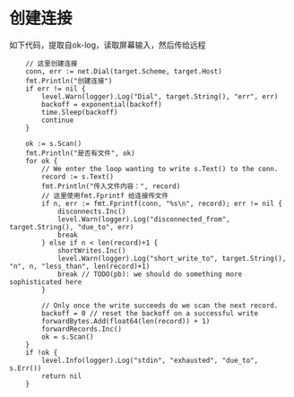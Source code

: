 # 创建连接

如下代码，提取自ok-log，读取屏幕输入，然后传给远程

		// 这里创建连接
		conn, err := net.Dial(target.Scheme, target.Host)
		fmt.Println("创建连接")
		if err != nil {
			level.Warn(logger).Log("Dial", target.String(), "err", err)
			backoff = exponential(backoff)
			time.Sleep(backoff)
			continue
		}

		ok := s.Scan()
		fmt.Println("是否有文件", ok)
		for ok {
			// We enter the loop wanting to write s.Text() to the conn.
			record := s.Text()
			fmt.Println("传入文件内容：", record)
			// 这里使用fmt.Fprintf 给连接传文件
			if n, err := fmt.Fprintf(conn, "%s\n", record); err != nil {
				disconnects.Inc()
				level.Warn(logger).Log("disconnected_from", target.String(), "due_to", err)
				break
			} else if n < len(record)+1 {
				shortWrites.Inc()
				level.Warn(logger).Log("short_write_to", target.String(), "n", n, "less_than", len(record)+1)
				break // TODO(pb): we should do something more sophisticated here
			}

			// Only once the write succeeds do we scan the next record.
			backoff = 0 // reset the backoff on a successful write
			forwardBytes.Add(float64(len(record)) + 1)
			forwardRecords.Inc()
			ok = s.Scan()
		}
		if !ok {
			level.Info(logger).Log("stdin", "exhausted", "due_to", s.Err())
			return nil
		}

